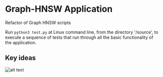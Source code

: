 # Graph-HNSW Application
Refactor of Graph HNSW scripts

Run ```python3 test.py``` at Linux command line, from the directory '/source', to execute a sequence of tests that run through all the basic functionality of the application.

## Key ideas
![alt text](https://github.com/TYLERSFOSTER/Graph-HNSW/blob/main/documentation/material/image.jpg?raw=true)
